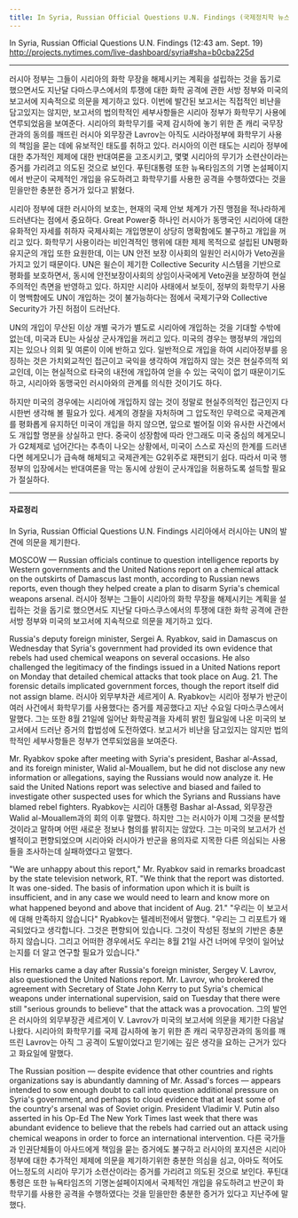 ```yaml
---
title: In Syria, Russian Official Questions U.N. Findings (국제정치학 뉴스과제 02)
---
```


In Syria, Russian Official Questions U.N. Findings (12:43 am. Sept. 19)
<http://projects.nytimes.com/live-dashboard/syria#sha=b0cba225d>

---

러시아 정부는 그들이 시리아의 화학 무장을 해제시키는 계획을 설립하는 것을 돕기로 했으면서도 지난달 다마스쿠스에서의 투쟁에 대한 화학 공격에 관한 서방 정부와 미국의 보고서에 지속적으로 의문을 제기하고 있다. 이번에 발간된 보고서는 직접적인 비난을 담고있지는 않지만, 보고서의 법의학적인 세부사항들은 시리아 정부가 화학무기 사용에 연루되었음을 보여준다. 시리아의 화학무기를 국제 감시하에 놓기 위한 존 캐리 국무장관과의 동의를 깨뜨린 러시아 외무장관 Lavrov는 아직도 시라아정부에 화학무기 사용의 책임을 묻는 데에 유보적인 태도를 취하고 있다. 러시아의 이런 태도는 시리아 정부에 대한 추가적인 제제에 대한 반대여론을 고조시키고, 몇몇 시리아의 무기가 소련산이라는 증거를 가리려고 의도된 것으로 보인다. 푸틴대통령 또한 뉴욕타임즈의 기명 논설페이지에서 반군이 국제적인 개입을 유도하려고 화학무기를 사용한 공격을 수행하였다는 것을 믿을만한 충분한 증거가 있다고 밝혔다.

시리아 정부에 대한 러시아의 보호는, 현재의 국제 안보 체계가 가진 맹점을 적나라하게 드러낸다는 점에서 중요하다. Great Power중 하나인 러시아가 동맹국인 시리아에 대한 유화적인 자세를 취하자 국제사회는 개입명분이 상당히 명확함에도 불구하고 개입을 꺼리고 있다. 화학무기 사용이라는 비인격적인 행위에 대한 제제 목적으로 설립된 UN평화유지군의 개입 또한 요원한데, 이는 UN 안전 보장 이사회의 일원인 러시아가 Veto권을 가지고 있기 때문이다. UN은 윌슨이 제기한 Collective Security 시스템을 기반으로 평화를 보호하면서, 동시에 안전보장이사회의 상임이사국에게 Veto권을 보장하여 현실주의적인 측면을 반영하고 있다. 하지만 시리아 사태에서 보듯이, 정부의 화학무기 사용이 명백함에도 UN이 개입하는 것이 불가능하다는 점에서 국제기구와 Collective Security가 가진 허점이 드러난다.

UN의 개입이 무산된 이상 개별 국가가 별도로 시리아에 개입하는 것을 기대할 수밖에 없는데, 미국과 EU는 사실상 군사개입을 꺼리고 있다. 미국의 경우는 행정부의 개입의지는 있으나 의회 및 여론이 이에 반하고 있다. 일반적으로 개입을 하여 시리아정부를 응징하는 것은 가치외교적인 접근이고 국익을 생각하여 개입하지 않는 것은 현실주의적 외교인데, 이는 현실적으로 타국의 내전에 개입하여 얻을 수 있는 국익이 없기 때문이기도 하고, 시리아와 동맹국인 러시아와의 관계를 의식한 것이기도 하다.

하지만 미국의 경우에는 시리아에 개입하지 않는 것이 정말로 현실주의적인 접근인지 다시한번 생각해 볼 필요가 있다. 세계의 경찰을 자처하며 그 압도적인 무력으로 국제관계를 평화롭게 유지하던 미국이 개입을 하지 않으면, 앞으로 벌어질 이와 유사한 사건에서도 개입할 명분을 상실하고 만다. 중국이 성장함에 따라 안그래도 미국 중심의 헤게모니가 G2체제로 넘어간다는 추측이 나오는 상황에서, 미국이 스스로 자신의 한계를 드러낸다면 헤게모니가 급속해 해체되고 국제관계는 G2위주로 재편되기 쉽다. 따라서 미국 행정부의 입장에서는 반대여론을 막는 동시에 상원이 군사개입을 허용하도록 설득할 필요가 절실하다.

---

#### 자료정리

In Syria, Russian Official Questions U.N. Findings
시리아에서 러시아는 UN의 발견에 의문을 제기한다.

MOSCOW — Russian officials continue to question intelligence reports by Western governments and the United Nations report on a chemical attack on the outskirts of Damascus last month, according to Russian news reports, even though they helped create a plan to disarm Syria's chemical weapons arsenal.
러시아 정부는 그들이 시리아의 화학 무장을 해제시키는 계획을 설립하는 것을 돕기로 했으면서도 지난달 다마스쿠스에서의 투쟁에 대한 화학 공격에 관한 서방 정부와 미국의 보고서에 지속적으로 의문을 제기하고 있다.

Russia's deputy foreign minister, Sergei A. Ryabkov, said in Damascus on Wednesday that Syria's government had provided its own evidence that rebels had used chemical weapons on several occasions. He also challenged the legitimacy of the findings issued in a United Nations report on Monday that detailed chemical attacks that took place on Aug. 21. The forensic details implicated government forces, though the report itself did not assign blame.
러시아 외무부차관 세르게이 A. Ryabkov는 시리아 정부가 반군이 여러 사건에서 화학무기를 사용했다는 증거를 제공했다고 지난 수요일 다마스쿠스에서 말했다. 그는 또한 8월 21일에 일어난 화학공격을 자세히 밝힌 월요일에 나온 미국의 보고서에서 드러난 증거의 합법성에 도전하였다. 보고서가 비난을 담고있지는 않지만 법의학적인 세부사항들은 정부가 연루되었음을 보여준다.

Mr. Ryabkov spoke after meeting with Syria's president, Bashar al-Assad, and its foreign minister, Walid al-Mouallem, but he did not disclose any new information or allegations, saying the Russians would now analyze it. He said the United Nations report was selective and biased and failed to investigate other suspected uses for which the Syrians and Russians have blamed rebel fighters.
Ryabkov는 시리아 대통령 Bashar al-Assad, 외무장관 Walid al-Mouallem과의 회의 이후 말했다. 하지만 그는 러시아가 이제 그것을 분석할것이라고 말하며 어떤 새로운 정보나 혐의를 밝히지는 않았다. 그는 미국의 보고서가 선별적이고 편향되었으며 시리아와 러시아가 반군을 용의자로 지목한 다른 의심되는 사용들을 조사하는데 실패하였다고 말했다.

"We are unhappy about this report," Mr. Ryabkov said in remarks broadcast by the state television network, RT. "We think that the report was distorted. It was one-sided. The basis of information upon which it is built is insufficient, and in any case we would need to learn and know more on what happened beyond and above that incident of Aug. 21."
"우리는 이 보고서에 대해 만족하지 않습니다" Ryabkov는 텔레비전에서 말했다. "우리는 그 리포트가 왜곡되었다고 생각합니다. 그것은 편향되어 있습니다. 그것이 작성된 정보의 기반은 충분하지 않습니다. 그리고 어떠한 경우에서도 우리는 8월 21일 사건 너머에 무엇이 일어났는지를 더 알고 연구할 필요가 있습니다."

His remarks came a day after Russia's foreign minister, Sergey V. Lavrov, also questioned the United Nations report. Mr. Lavrov, who brokered the agreement with Secretary of State John Kerry to put Syria's chemical weapons under international supervision, said on Tuesday that there were still "serious grounds to believe" that the attack was a provocation.
그의 발언은 러시아의 외무부장관 세르게이 V. Lavrov가 미국의 보고서에 의문을 제기한 다음날 나왔다. 시리아의 화학무기를 국제 감시하에 놓기 위한 존 캐리 국무장관과의 동의를 깨뜨린 Lavrov는 아직 그 공격이 도발이었다고 믿기에는 깊은 생각을 요하는 근거가 있다고 화요일에 말했다.

The Russian position — despite evidence that other countries and rights organizations say is abundantly damning of Mr. Assad's forces — appears intended to sow enough doubt to call into question additional pressure on Syria's government, and perhaps to cloud evidence that at least some of the country's arsenal was of Soviet origin. President Vladimir V. Putin also asserted in his Op-Ed The New York Times last week that there was abundant evidence to believe that the rebels had carried out an attack using chemical weapons in order to force an international intervention.
다른 국가들과 인권단체들이 아사드에게 책임을 묻는 증거에도 불구하고 러시아의 포지션은 시리아 정부에 대한 추가적인 제제에 의문을 제기하기위한 충분한 의심을 심고, 아마도 적어도 어느정도의 시리아 무기가 소련산이라는 증거를 가리려고 의도된 것으로 보인다. 푸틴대통령은 또한 뉴욕타임즈의 기명논설페이지에서 국제적인 개입을 유도하려고 반군이 화학무기를 사용한 공격을 수행하였다는 것을 믿을만한 충분한 증거가 있다고 지난주에 말했다.
